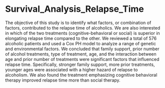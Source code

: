# Survival_Analysis_Relapse_Time
The objective of this study is to identify what factors, or combination of factors, contributed to the relapse time of alcoholics. We are also interested in which of the two treatments (cognitive-behavioral or social) is superior in elongating relapse time compared to the other. We reviewed a total of 576 alcoholic patients and used a Cox PH model to analyze a range of genetic and environmental factors.   We concluded that family support, prior number of alcohol treatments, type of treatment,  age, and the interaction between age and prior number of treatments were significant factors that influenced relapse time. Specifically, stronger family support, more prior treatments, younger ages were associated with a higher hazard of relapse to alcoholism. We also found the treatment emphasizing cognitive behavioral therapy improved relapse time more than social therapy. 
